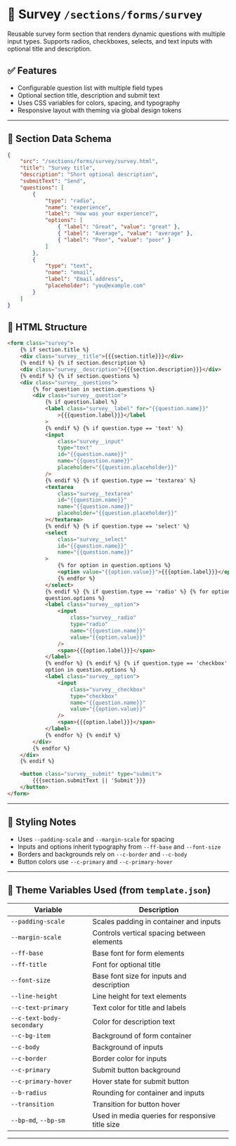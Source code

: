 # 📝 Survey `/sections/forms/survey`

Reusable survey form section that renders dynamic questions with multiple input types. Supports radios, checkboxes, selects, and text inputs with optional title and description.

## ✅ Features

-   Configurable question list with multiple field types
-   Optional section title, description and submit text
-   Uses CSS variables for colors, spacing, and typography
-   Responsive layout with theming via global design tokens

---

## 🧾 Section Data Schema

```json
{
	"src": "/sections/forms/survey/survey.html",
	"title": "Survey title",
	"description": "Short optional description",
	"submitText": "Send",
	"questions": [
		{
			"type": "radio",
			"name": "experience",
			"label": "How was your experience?",
			"options": [
				{ "label": "Great", "value": "great" },
				{ "label": "Average", "value": "average" },
				{ "label": "Poor", "value": "poor" }
			]
		},
		{
			"type": "text",
			"name": "email",
			"label": "Email address",
			"placeholder": "you@example.com"
		}
	]
}
```

## 🧱 HTML Structure

```html
<form class="survey">
	{% if section.title %}
	<div class="survey__title">{{{section.title}}}</div>
	{% endif %} {% if section.description %}
	<div class="survey__description">{{{section.description}}}</div>
	{% endif %} {% if section.questions %}
	<div class="survey__questions">
		{% for question in section.questions %}
		<div class="survey__question">
			{% if question.label %}
			<label class="survey__label" for="{{question.name}}"
				>{{{question.label}}}</label
			>
			{% endif %} {% if question.type == 'text' %}
			<input
				class="survey__input"
				type="text"
				id="{{question.name}}"
				name="{{question.name}}"
				placeholder="{{question.placeholder}}"
			/>
			{% endif %} {% if question.type == 'textarea' %}
			<textarea
				class="survey__textarea"
				id="{{question.name}}"
				name="{{question.name}}"
				placeholder="{{question.placeholder}}"
			></textarea>
			{% endif %} {% if question.type == 'select' %}
			<select
				class="survey__select"
				id="{{question.name}}"
				name="{{question.name}}"
			>
				{% for option in question.options %}
				<option value="{{option.value}}">{{{option.label}}}</option>
				{% endfor %}
			</select>
			{% endif %} {% if question.type == 'radio' %} {% for option in
			question.options %}
			<label class="survey__option">
				<input
					class="survey__radio"
					type="radio"
					name="{{question.name}}"
					value="{{option.value}}"
				/>
				<span>{{{option.label}}}</span>
			</label>
			{% endfor %} {% endif %} {% if question.type == 'checkbox' %} {% for
			option in question.options %}
			<label class="survey__option">
				<input
					class="survey__checkbox"
					type="checkbox"
					name="{{question.name}}"
					value="{{option.value}}"
				/>
				<span>{{{option.label}}}</span>
			</label>
			{% endfor %} {% endif %}
		</div>
		{% endfor %}
	</div>
	{% endif %}

	<button class="survey__submit" type="submit">
		{{{section.submitText || 'Submit'}}}
	</button>
</form>
```

---

## 🎨 Styling Notes

-   Uses `--padding-scale` and `--margin-scale` for spacing
-   Inputs and options inherit typography from `--ff-base` and `--font-size`
-   Borders and backgrounds rely on `--c-border` and `--c-body`
-   Button colors use `--c-primary` and `--c-primary-hover`

---

## 🧩 Theme Variables Used (from `template.json`)

| Variable                  | Description                                     |
| ------------------------- | ----------------------------------------------- |
| `--padding-scale`         | Scales padding in container and inputs          |
| `--margin-scale`          | Controls vertical spacing between elements      |
| `--ff-base`               | Base font for form elements                     |
| `--ff-title`              | Font for optional title                         |
| `--font-size`             | Base font size for inputs and description       |
| `--line-height`           | Line height for text elements                   |
| `--c-text-primary`        | Text color for title and labels                 |
| `--c-text-body-secondary` | Color for description text                      |
| `--c-bg-item`             | Background of form container                    |
| `--c-body`                | Background of inputs                            |
| `--c-border`              | Border color for inputs                         |
| `--c-primary`             | Submit button background                        |
| `--c-primary-hover`       | Hover state for submit button                   |
| `--b-radius`              | Rounding for container and inputs               |
| `--transition`            | Transition for button hover                     |
| `--bp-md`, `--bp-sm`      | Used in media queries for responsive title size |

---
